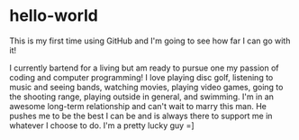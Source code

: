 # hello-world
This is my first time using GitHub and I'm going to see how far I can go with it!

I currently bartend for a living but am ready to pursue one my passion of coding and computer programming! I love playing disc golf, listening to music and seeing bands, watching movies, playing video games, going to the shooting range, playing outside in general, and swimming.  I'm in an awesome long-term relationship and can't wait to marry this man. He pushes me to be the best I can be and is always there to support me in whatever I choose to do.  I'm a pretty lucky guy =]
